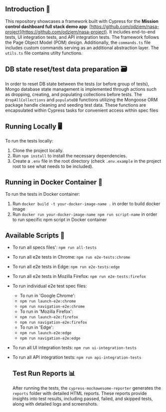 ## Introduction 📖

This repository showcases a framework built with Cypress for the
**Mission control dashboard full stack demo app**: [https://github.com/odziem/nasa-project](https://github.com/odziem/nasa-project).
It includes end-to-end tests, UI integration tests, and API integration tests. The framework follows the Page Object Model (POM) design. Additionally, the `commands.ts` file includes custom commands serving as an additional abstraction layer. The `utils.ts` file contains utilty functions.


## DB state reset/test data preparation 🗃️

In order to reset DB state between the tests (or before group of tests), Mongo database state management is implemented through actions such as dropping, creating, and populating collections before tests. The `dropAllCollections` and `populateDB` functions
utilizing the Mongoose ORM package handle cleaning and seeding test data. These functions are encapsulated within Cypress tasks for convenient access within spec files


## Running Locally 🖥️

To run the tests locally:

1. Clone the project locally.
2. Run `npm install` to install the necessary dependencies.
3. Create a `.env` file in the root directory (check `.env.example` in the project root to see what needs to be included).


## Running in Docker Container 🐳

To run the tests in Docker container:
1. Run `docker build -t your-docker-image-name .` in order to build docker image
2. Run `docker run your-docker-image-name npm run script-name` in order to run specific npm script in Docker container
   

## Available Scripts 🧪

- To run all specs files': `npm run all-tests`
- To run all e2e tests in Chrome: `npm run e2e-tests:chrome`
- To run all e2e tests in Edge: `npm run e2e-tests:edge`
- To run all e2e tests in Mozilla Firefox: `npm run e2e-tests:firefox`
  
- To run individual e2e test spec files:
  - To run in 'Google Chrome':
   - `npm run launch-e2e:chrome`
   - `npm run navigation-e2e:chrome`
  - To run in 'Mozilla Firefox':
   - `npm run launch-e2e:firefox`
   - `npm run navigation-e2e:firefox`
  - To run in 'Edge':
   - `npm run launch-e2e:edge`
   - `npm run navigation-e2e:edge`
     
- To run all UI integration tests: `npm run ui-integration-tests`
- To run all API integration tests: `npm run api-integration-tests`
  


   ## Test Run Reports 📊

     After running the tests, the `cypress-mochawesome-reporter` generates the `reports` folder with detailed HTML reports. These reports provide insights into test results, including passed, failed, and skipped tests, along with detailed logs and screenshots.
